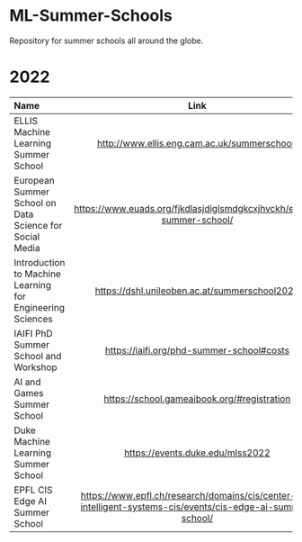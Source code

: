 # ML-Summer-Schools
Repository for summer schools all around the globe.

# 2022
| Name | Link | Deadline/Dates | Location | 
| :--- | :----: | :----:  | ----:   | 
| ELLIS Machine Learning Summer School | http://www.ellis.eng.cam.ac.uk/summerschool/ | 22nd May |  UK |
| European Summer School on Data Science for Social Media | https://www.euads.org/fjkdlasjdiglsmdgkcxjhvckh/euads-summer-school/ | 15-17th June |  Luxembourg |
| Introduction to Machine Learning for Engineering Sciences| https://dshl.unileoben.ac.at/summerschool2022 | 14th May |  Austria |
| IAIFI PhD Summer School and Workshop| https://iaifi.org/phd-summer-school#costs | 22nd April  | Tufts University, USA  |
| AI and Games Summer School| https://school.gameaibook.org/#registration | 1st May  | Greece  |
| Duke Machine Learning Summer School | https://events.duke.edu/mlss2022  | 6 - 10th June | Duke University, USA | 
| EPFL CIS Edge AI Summer School | https://www.epfl.ch/research/domains/cis/center-for-intelligent-systems-cis/events/cis-edge-ai-summer-school/ | Jun 13-15 | EPFL, Laussane | 